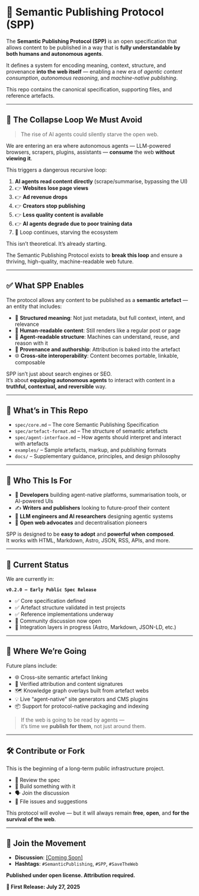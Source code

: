 # 🧠 Semantic Publishing Protocol (SPP)

The **Semantic Publishing Protocol (SPP)** is an open specification that allows content to be published in a way that is **fully understandable by both humans and autonomous agents**.

It defines a system for encoding meaning, context, structure, and provenance **into the web itself** — enabling a new era of *agentic content consumption*, *autonomous reasoning*, and *machine-native publishing*.

This repo contains the canonical specification, supporting files, and reference artefacts.

---

## 🚨 The Collapse Loop We Must Avoid

> The rise of AI agents could silently starve the open web.

We are entering an era where autonomous agents — LLM-powered browsers, scrapers, plugins, assistants — **consume** the web **without viewing it**.

This triggers a dangerous recursive loop:

1. **AI agents read content directly** (scrape/summarise, bypassing the UI)
2. 👉 **Websites lose page views**
3. 👉 **Ad revenue drops**
4. 👉 **Creators stop publishing**
5. 👉 **Less quality content is available**
6. 👉 **AI agents degrade due to poor training data**
7. 🔁 Loop continues, starving the ecosystem

This isn’t theoretical. It’s already starting.

The Semantic Publishing Protocol exists to **break this loop** and ensure a thriving, high-quality, machine-readable web future.

---

## ✅ What SPP Enables

The protocol allows any content to be published as a **semantic artefact** — an entity that includes:

- 🧱 **Structured meaning**: Not just metadata, but full context, intent, and relevance
- 📜 **Human-readable content**: Still renders like a regular post or page
- 🤖 **Agent-readable structure**: Machines can understand, reuse, and reason with it
- 🧬 **Provenance and authorship**: Attribution is baked into the artefact
- 🌐 **Cross-site interoperability**: Content becomes portable, linkable, composable

SPP isn’t just about search engines or SEO.  
It’s about **equipping autonomous agents** to interact with content in a **truthful, contextual, and reversible** way.

---

## 📐 What’s in This Repo

- `spec/core.md` – The core Semantic Publishing Specification
- `spec/artefact-format.md` – The structure of semantic artefacts
- `spec/agent-interface.md` – How agents should interpret and interact with artefacts
- `examples/` – Sample artefacts, markup, and publishing formats
- `docs/` – Supplementary guidance, principles, and design philosophy

---

## 🌱 Who This Is For

- 🧠 **Developers** building agent-native platforms, summarisation tools, or AI-powered UIs
- ✍️ **Writers and publishers** looking to future-proof their content
- 🤖 **LLM engineers and AI researchers** designing agentic systems
- 🧩 **Open web advocates** and decentralisation pioneers

SPP is designed to be **easy to adopt** and **powerful when composed**.  
It works with HTML, Markdown, Astro, JSON, RSS, APIs, and more.

---

## 🧪 Current Status

We are currently in:

**`v0.2.0 – Early Public Spec Release`**

- ✅ Core specification defined
- ✅ Artefact structure validated in test projects
- ✅ Reference implementations underway
- 🚧 Community discussion now open
- 🚧 Integration layers in progress (Astro, Markdown, JSON-LD, etc.)

---

## 🧭 Where We’re Going

Future plans include:

- 🌐 Cross-site semantic artefact linking
- 🔗 Verified attribution and content signatures
- 🗺️ Knowledge graph overlays built from artefact webs
- 💡 Live “agent-native” site generators and CMS plugins
- 📦 Support for protocol-native packaging and indexing

> If the web is going to be read by agents —  
> it’s time we **publish for them**, not just around them.

---

## 🛠 Contribute or Fork

This is the beginning of a long-term public infrastructure project.

- 🧪 Review the spec
- 🧱 Build something with it
- 🗣 Join the discussion
- 🚨 File issues and suggestions

This protocol will evolve — but it will always remain **free**, **open**, and **for the survival of the web**.

---

## 💬 Join the Movement

- **Discussion**: [[Coming Soon]](https://github.com/Stoked-Builds/.github/discussions)
- **Hashtags**: `#SemanticPublishing`, `#SPP`, `#SaveTheWeb`

**Published under open license. Attribution required.**

**📅 First Release: July 27, 2025**
